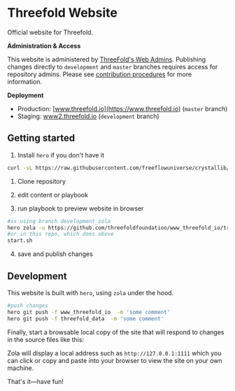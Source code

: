 # Threefold Website
Official website for Threefold.

**Administration & Access**

This website is administered by [ThreeFold's Web Admins](https://github.com/orgs/threefoldfoundation/teams/team_web_admin). Publishing changes directly to `development` and `master` branches requires access for repository admins. Please see [contribution procedures](CONTRIBUTING.md) for more information.

**Deployment**
- Production: [www.threefold.io](https://www.threefold.io) (`master` branch)
- Staging: [www2.threefold.io](https://www2.threefold.io) (`development` branch)

## Getting started

1. Install `hero` if you don't have it

```bash
curl -sL https://raw.githubusercontent.com/freeflowuniverse/crystallib/development/scripts/installer_hero.sh | bash
```

1. Clone repository

2. edit content or playbook

3. run playbook to preview website in browser

```bash
#is using branch development_zola
hero zola -u https://github.com/threefoldfoundation/www_threefold_io/tree/development_zola/playbook
#or in this repo, which does above
start.sh
```

4. save and publish changes

## Development

This website is built with `hero`, using `zola` under the hood. 

```bash
#push changes
hero git push -f www_threefold_io  -m 'some comment'
hero git push -f threefold_data  -m 'some comment'
```

Finally, start a browsable local copy of the site that will respond to changes in the source files like this:

Zola will display a local address such as `http://127.0.0.1:1111` which you can click or copy and paste into your browser to view the site on your own machine.

That's it—have fun!
